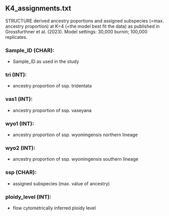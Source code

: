 ## K4_assignments.txt
STRUCTURE derived ancestry poportions and assigned subspecies (=max. ancestry proportion) at K=4 (=the model best fit the data) as published in Grossfurthner et al. (2023). Model settings: 30,000 burnin; 100,000 replicates. 
### Sample_ID (CHAR): 
 - Sample_ID as used in the study
### tri (INT): 
 - ancestry proportion of ssp. tridentata
### vas1 (INT): 
 - ancestry proportion of ssp. vaseyana 
### wyo1 (INT): 
 - ancestry proportion of ssp. wyomingensis northern lineage
### wyo2 (INT): 
 - ancestry proportion of ssp. wyomingensis southern lineage
### ssp (CHAR): 
 - assigned subspecies (max. value of ancestry)
### ploidy_level (INT): 
 - flow cytometrically inferred ploidy level

